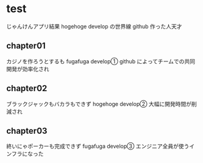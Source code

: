 <!-- readme.md -->

# test

じゃんけんアプリ結果
hogehoge
develop の世界線
github 作った人天才

## chapter01

カジノを作ろうとするも
fugafuga
develop①
github によってチームでの共同開発が効率化され

## chapter02

ブラックジャックもバカラもできず
hogehoge
develop②
大幅に開発時間が削減され

## chapter03

終いにゃポーカーも完成できず
fugafuga
develop③
エンジニア全員が使うインフラになった
